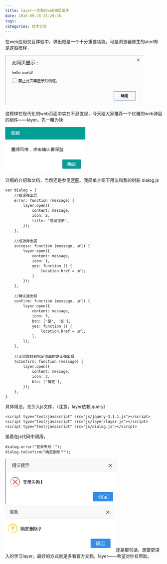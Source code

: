 ```yaml
---
title: layer——优雅的web弹层组件
date: 2016-09-28 21:29:36
tags:
categories: 技术分享
---
```


在web应用交互体验中，弹出框是一个十分重要功能，可是浏览器原生的alert却是这般模样，

![alrt](/images/20160928/alert.jpg)

这模样在现代化的web页面中实在不忍直视，今天给大家推荐一个优雅的web弹层的组件——layer。先一睹为快

![墨绿风格](/images/20160928/molv.jpg)
<!-- more -->
详细的介绍和文档，当然还是参见[官网](http://layer.layui.com/)。我简单介绍下用法和我的封装
dialog.js
```
var dialog = {
    //错误弹出层
    error: function (message) {
        layer.open({
            content: message,
            icon: 2,
            title: '错误提示',
        });
    },

    //成功弹出层
    success: function (message, url) {
        layer.open({
            content: message,
            icon: 1,
            yes: function () {
                location.href = url;
            }
        });
    },

    //确认弹出框
    confirm: function (message, url) {
        layer.open({
            content: message,
            icon: 3,
            btn: ['是', '否'],
            yes: function () {
                location.href = url;
            },
        });
    },

    //无需跳转到指定页面的确认弹出框
    toConfirm: function (message) {
        layer.open({
            content: message,
            icon: 3,
            btn: ['确定'],
        });
    },
}
```
具体用法，先引入js文件，（注意，layer依赖jquery）
```
<script type="text/javascript" src="js/jquery-3.1.1.js"></script>
<script type="text/javascript" src="js/layer/layer.js"></script>
<script type="text/javascript" src="js/dialog.js"></script>
```

接着在js代码中调用，
```
dialog.error("登录失败！");
dialog.toConfirm("确定删除？");
```
![](/images/20160928/error.jpg)
![](/images/20160928/confirm.jpg)
还是那句话，想要更深入的学习layer，最好的方式就是多看官方文档，layer——希望对你有帮助。
